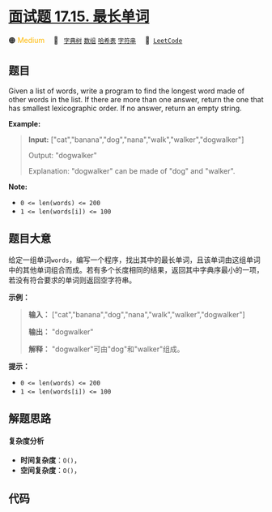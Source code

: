 # [面试题 17.15. 最长单词](https://leetcode.cn/problems/longest-word-lcci)

🟠 <font color=#ffb800>Medium</font>&emsp; 🔖&ensp; [`字典树`](/tag/trie.md) [`数组`](/tag/array.md) [`哈希表`](/tag/hash-table.md) [`字符串`](/tag/string.md)&emsp; 🔗&ensp;[`LeetCode`](https://leetcode.cn/problems/longest-word-lcci)

## 题目

Given a list of words, write a program to find the longest word made of other
words in the list. If there are more than one answer, return the one that has
smallest lexicographic order. If no answer, return an empty string.

**Example:**

> 
> 
> 
> 
> 
> **Input:** ["cat","banana","dog","nana","walk","walker","dogwalker"]
> 
> Output: "dogwalker"
> 
> Explanation: "dogwalker" can be made of "dog" and "walker".
> 
> 

**Note:**

  * `0 <= len(words) <= 200`
  * `1 <= len(words[i]) <= 100`


## 题目大意

给定一组单词`words`，编写一个程序，找出其中的最长单词，且该单词由这组单词中的其他单词组合而成。若有多个长度相同的结果，返回其中字典序最小的一项，若没有符合要求的单词则返回空字符串。

**示例：**

> 
> 
> 
> 
> 
> **输入：** ["cat","banana","dog","nana","walk","walker","dogwalker"]
> 
> **输出：** "dogwalker"
> 
> **解释：** "dogwalker"可由"dog"和"walker"组成。
> 
> 

**提示：**

  * `0 <= len(words) <= 200`
  * `1 <= len(words[i]) <= 100`


## 解题思路

#### 复杂度分析

- **时间复杂度**：`O()`，
- **空间复杂度**：`O()`，

## 代码

```javascript

```